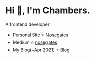 # Hi 👋, I'm Chambers.
A frontend developer

- Personal Site :star: [Nosegates](https://nosegates.com/)
- Medium :star: [nosegates](https://medium.com/nosegates)
- My Blog(~Apr 2021) :star: [Blog](https://connectshark.github.io/)